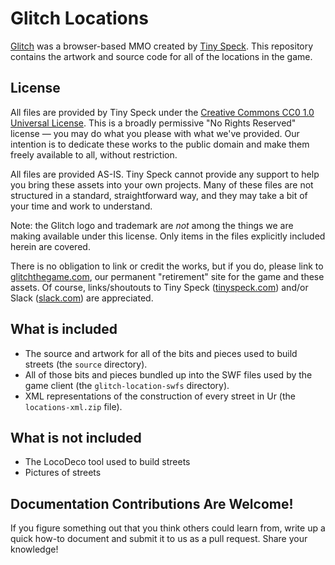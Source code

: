 # Glitch Locations #

<a href="http://www.glitch.com">Glitch</a> was a browser-based MMO created by 
<a href="http://tinyspeck.com">Tiny Speck</a>. This repository contains the
artwork and source code for all of the locations in the game.

## License ##

All files are provided by Tiny Speck under the 
<a href="http://creativecommons.org/publicdomain/zero/1.0/legalcode">Creative
Commons CC0 1.0 Universal License</a>. This is a broadly permissive "No Rights 
Reserved" license — you may do what you please with what we've provided. Our 
intention is to dedicate these works to the public domain and make them freely 
available to all, without restriction.

All files are provided AS-IS. Tiny Speck cannot provide any support to help you 
bring these assets into your own projects. Many of these files are not 
structured in a standard, straightforward way, and they may take a bit of 
your time and work to understand.

Note: the Glitch logo and trademark are *not* among the things we are making 
available under this license. Only items in the files explicitly included 
herein are covered.

There is no obligation to link or credit the works, but if you do, please link 
to <a href="http://glitchthegame.com">glitchthegame.com</a>, our permanent 
"retirement" site for the game and these assets. Of course, links/shoutouts to 
Tiny Speck (<a href="http://tinyspeck.com">tinyspeck.com</a>) and/or Slack 
(<a href="http://slack.com">slack.com</a>) are appreciated.

## What is included ##

* The source and artwork for all of the bits and pieces used to build streets 
(the `source` directory).
* All of those bits and pieces bundled up into the SWF files used by the game 
client (the `glitch-location-swfs` directory).
* XML representations of the construction of every street in Ur (the `locations-xml.zip` file).

## What is not included ##

* The LocoDeco tool used to build streets
* Pictures of streets

## Documentation Contributions Are Welcome! ##

If you figure something out that you think others could learn from, write up a 
quick how-to document and submit it to us as a pull request. Share your 
knowledge!
